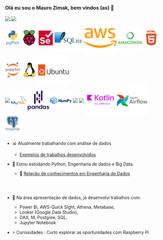 ### Olá eu sou o Mauro Zimak, bem vindos (as) 👋

<a href="https://github.com/mzimak/github-readme-stats">
  <img height=270 align="center"src="https://github-readme-stats.vercel.app/api?username=mzimak&theme=neon" />
</a>

<a href="https://github.com/mzimak/">
  <img height=270 align="center"src="https://github-readme-stats.vercel.app/api/top-langs?username=mzimak&theme=neon" />
</a>

<div style=display> 

  <img height=50 align="center" src="https://github.com/devicons/devicon/blob/master/icons/python/python-original-wordmark.svg">
  <img height=50 align="center" src="https://github.com/devicons/devicon/blob/master/icons/raspberrypi/raspberrypi-original.svg">
  <img height=50 align="center" src="https://github.com/devicons/devicon/blob/master/icons/selenium/selenium-original.svg">
  <img height=90 align="center" src="https://github.com/devicons/devicon/blob/master/icons/sqlite/sqlite-original-wordmark.svg">
  <img height=110 align="center" src="https://github.com/devicons/devicon/blob/master/icons/amazonwebservices/amazonwebservices-plain-wordmark.svg">
  <img height=80 align="center" src="https://github.com/devicons/devicon/blob/master/icons/anaconda/anaconda-original-wordmark.svg">
  <img height=50 align="center" src="https://github.com/devicons/devicon/blob/master/icons/html5/html5-plain-wordmark.svg">
  <img height=50 align="center" src="https://github.com/devicons/devicon/blob/master/icons/jupyter/jupyter-original-wordmark.svg">
  <img height=50 align="center" src="https://github.com/devicons/devicon/blob/master/icons/linux/linux-original.svg">
  <img height=100 align="center"  src="https://raw.githubusercontent.com/devicons/devicon/master/icons/ubuntu/ubuntu-original-wordmark.svg">
   
</div>

  
<div style=display> 
  <img height=30 align="center" src="https://www.nicepng.com/png/full/34-349631_microsoft-azure-logo-svg.png"> 
  <img height=50 align="center" src="https://github.com/devicons/devicon/blob/master/icons/mysql/mysql-original-wordmark.svg">
  <img height=70 align="center" src="https://github.com/devicons/devicon/blob/master/icons/pandas/pandas-original-wordmark.svg">
  <img height=70 align="center" src="https://github.com/devicons/devicon/blob/master/icons/numpy/numpy-original-wordmark.svg">
  <img height=40 align="center" src="https://seeklogo.com/images/P/power-bi-microsoft-logo-E4FC8DE4A9-seeklogo.com.png">
  <img height=40 align="center" src="https://www.powerpivot.sk/wp-content/uploads/2018/03/powerpivot_dax_studio_logo.png">
  <img height=100 align="center" src="https://github.com/devicons/devicon/blob/master/icons/kotlin/kotlin-plain-wordmark.svg">
  <img height=100 align="center" src="https://github.com/devicons/devicon/blob/master/icons/apacheairflow/apacheairflow-original-wordmark.svg">
  <img height=50 align="center" src="https://github.com/devicons/devicon/blob/master/icons/postgresql/postgresql-plain-wordmark.svg">

</div>
<br>

- 📊 Atualmente trabalhando com análise de dados
  - <a href="https://github.com/mzimak/Analise-de-dados"> Exemplos de trabalhos desenvolvidos </a>

  
- 🌱 Estou estudando Python, Engenharia de dados e Big Data.
  - 🎲 <a href="https://github.com/mzimak/Engenharia-de-dados"> Relação de conhecimentos em Engenharia de Dados</a>



<br>  <br>  

- 👯 Na área apresentação de dados, já desenvolvi trabalhos com:
   - Power Bi, AWS-Quick Sight, Athena, Metabase,
   - Looker (Google Data Studio),
   - DAX, M, Postgree, SQL,
   - Jupyter Notebook

- ⚡ Curiosidades :  Curto explorar as oportunidades com Raspberry Pi
<br>  <br>  

